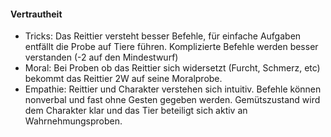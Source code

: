#### Vertrautheit

* Tricks: Das Reittier versteht besser Befehle, für einfache Aufgaben entfällt die Probe auf Tiere führen.
Komplizierte Befehle werden besser verstanden (-2 auf den Mindestwurf)
* Moral: Bei Proben ob das Reittier sich widersetzt (Furcht, Schmerz, etc) bekommt das Reittier 2W auf seine
Moralprobe.
* Empathie: Reittier und Charakter verstehen sich intuitiv. Befehle können nonverbal und fast ohne Gesten gegeben
werden. Gemütszustand wird dem Charakter klar und das Tier beteiligt sich aktiv an Wahrnehmungsproben.
